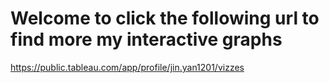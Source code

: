# Welcome to click the following url to find more my interactive graphs
https://public.tableau.com/app/profile/jin.yan1201/vizzes
